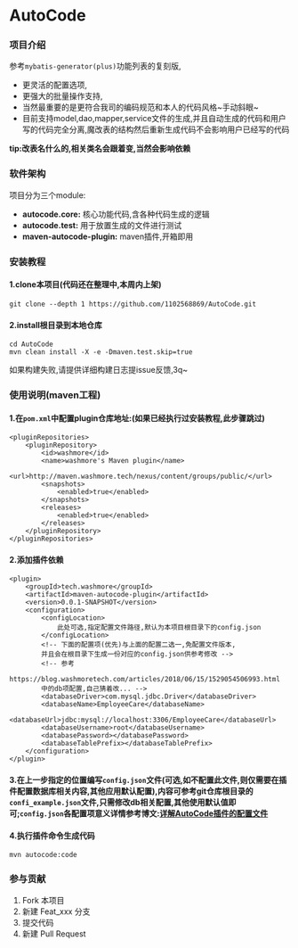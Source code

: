 # AutoCode

### 项目介绍

参考`mybatis-generator(plus)`功能列表的复刻版,
- 更灵活的配置选项,
- 更强大的批量操作支持,
- 当然最重要的是更符合我司的编码规范和本人的代码风格~手动斜眼~
- 目前支持model,dao,mapper,service文件的生成,并且自动生成的代码和用户写的代码完全分离,魔改表的结构然后重新生成代码不会影响用户已经写的代码    

**tip:改表名什么的,相关类名会跟着变,当然会影响依赖**

### 软件架构

项目分为三个module:
- **autocode.core:** 核心功能代码,含各种代码生成的逻辑
- **autocode.test:** 用于放置生成的文件进行测试
- **maven-autocode-plugin:** maven插件,开箱即用

### 安装教程

#### 1.clone本项目(代码还在整理中,本周内上架)
```
git clone --depth 1 https://github.com/1102568869/AutoCode.git
```
#### 2.install根目录到本地仓库
```
cd AutoCode 
mvn clean install -X -e -Dmaven.test.skip=true
```
如果构建失败,请提供详细构建日志提issue反馈,3q~

### 使用说明(maven工程)
#### 1.在`pom.xml`中配置plugin仓库地址:(如果已经执行过安装教程,此步骤跳过)
```
<pluginRepositories>    
    <pluginRepository>    
        <id>washmore</id>    
        <name>washmore's Maven plugin</name>    
        <url>http://maven.washmore.tech/nexus/content/groups/public/</url>    
        <snapshots>    
            <enabled>true</enabled>    
        </snapshots>    
        <releases>    
            <enabled>true</enabled>    
        </releases>    
    </pluginRepository>    
</pluginRepositories>
```
#### 2.添加插件依赖
```
<plugin>
    <groupId>tech.washmore</groupId>
    <artifactId>maven-autocode-plugin</artifactId>
    <version>0.0.1-SNAPSHOT</version>
    <configuration>
        <configLocation>
            此处可选,指定配置文件路径,默认为本项目根目录下的config.json
        </configLocation>
        <!-- 下面的配置项(优先)与上面的配置二选一,免配置文件版本,
        并且会在根目录下生成一份对应的config.json供参考修改 -->
        <!-- 参考
        https://blog.washmoretech.com/articles/2018/06/15/1529054506993.html
        中的db项配置,自己猜着改... -->
        <databaseDriver>com.mysql.jdbc.Driver</databaseDriver>
        <databaseName>EmployeeCare</databaseName>
        <databaseUrl>jdbc:mysql://localhost:3306/EmployeeCare</databaseUrl>
        <databaseUsername>root</databaseUsername>
        <databasePassword></databasePassword> 
        <databaseTablePrefix></databaseTablePrefix>
    </configuration>
</plugin>
```
#### 3.在上一步指定的位置编写`config.json`文件(可选,如不配置此文件,则仅需要在插件配置数据库相关内容,其他应用默认配置),内容可参考git仓库根目录的`confi_example.json`文件,只需修改db相关配置,其他使用默认值即可;`config.json`各配置项意义详情参考博文:[详解AutoCode插件的配置文件](https://blog.washmoretech.com/articles/2018/06/15/1529054506993.html)
#### 4.执行插件命令生成代码
```
mvn autocode:code
```

### 参与贡献
1. Fork 本项目
2. 新建 Feat_xxx 分支
3. 提交代码
4. 新建 Pull Request
